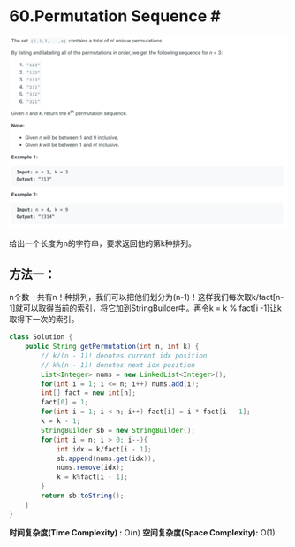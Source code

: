 # 60.Permutation Sequence \#

![](.gitbook/assets/image%20%2841%29.png)

给出一个长度为n的字符串，要求返回他的第k种排列。

## 方法一：

n个数一共有n！种排列，我们可以把他们划分为\(n-1\)！这样我们每次取k/fact\[n-1\]就可以取得当前的索引，将它加到StringBuilder中。再令k = k % fact\[i -1\]让k取得下一次的索引。

```java
class Solution {
    public String getPermutation(int n, int k) {
        // k/(n - 1)! denotes current idx position
        // k%(n - 1)! denotes next idx position
        List<Integer> nums = new LinkedList<Integer>();
        for(int i = 1; i <= n; i++) nums.add(i);
        int[] fact = new int[n];
        fact[0] = 1;
        for(int i = 1; i < n; i++) fact[i] = i * fact[i - 1];
        k = k - 1;
        StringBuilder sb = new StringBuilder();
        for(int i = n; i > 0; i--){
            int idx = k/fact[i - 1];
            sb.append(nums.get(idx));
            nums.remove(idx);
            k = k%fact[i - 1];
        }
        return sb.toString();
    }
}
```

**时间复杂度\(Time Complexity\) :** O\(n\)          **空间复杂度\(Space Complexity\):** O\(1\)

